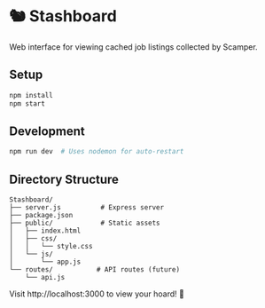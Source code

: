 # 🐿️ Stashboard

Web interface for viewing cached job listings collected by Scamper.

## Setup

```bash
npm install
npm start
```

## Development

```bash
npm run dev  # Uses nodemon for auto-restart
```

## Directory Structure

```
Stashboard/
├── server.js          # Express server
├── package.json
├── public/            # Static assets
│   ├── index.html
│   ├── css/
│   │   └── style.css
│   └── js/
│       └── app.js
└── routes/           # API routes (future)
    └── api.js
```

Visit http://localhost:3000 to view your hoard! 🥜